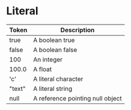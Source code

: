 # Literal

| Token | Description |
| --- | --- |
| true | A boolean true |
| false | A boolean false |
| 100 | An integer |
| 100.0 | A float |
| 'c' | A literal character |
| "text" | A literal string |
| null | A reference pointing null object |
